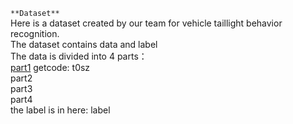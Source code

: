 `**Dataset**`<br>
Here is a dataset created by our team for vehicle taillight behavior recognition.<br>
The dataset contains data and label<br>
The data is divided into 4 parts：<br>
[part1](https://pan.baidu.com/s/11NZ0ob_R6RH4qGUZ4svfMQ)    getcode: t0sz<br>
part2<br>
part3<br>
part4<br>
the label is in here: label<br>
